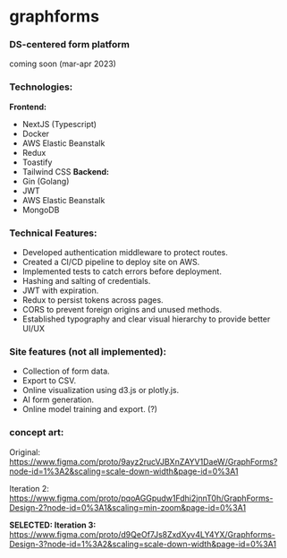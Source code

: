 # graphforms
### DS-centered form platform

coming soon (mar-apr 2023)

### Technologies:
__Frontend:__
  - NextJS (Typescript)
  - Docker 
  - AWS Elastic Beanstalk
  - Redux
  - Toastify
  - Tailwind CSS
__Backend:__
  - Gin (Golang)
  - JWT
  - AWS Elastic Beanstalk
  - MongoDB
  
### Technical Features:
  - Developed authentication middleware to protect routes.
  - Created a CI/CD pipeline to deploy site on AWS.
  - Implemented tests to catch errors before deployment.
  - Hashing and salting of credentials.
  - JWT with expiration.
  - Redux to persist tokens across pages.
  - CORS to prevent foreign origins and unused methods.
  - Established typography and clear visual hierarchy to provide better UI/UX
  
### Site features (not all implemented):
  - Collection of form data.
  - Export to CSV.
  - Online visualization using d3.js or plotly.js.
  - AI form generation.
  - Online model training and export. (?)
  
### concept art:

Original:
https://www.figma.com/proto/9ayz2rucVJBXnZAYV1DaeW/GraphForms?node-id=1%3A2&scaling=scale-down-width&page-id=0%3A1

Iteration 2:
https://www.figma.com/proto/pqoAGGpudw1Fdhi2jnnT0h/GraphForms-Design-2?node-id=0%3A1&scaling=min-zoom&page-id=0%3A1

__SELECTED: Iteration 3:__
https://www.figma.com/proto/d9QeOf7Js8ZxdXyv4LY4YX/Graphforms-Design-3?node-id=1%3A2&scaling=scale-down-width&page-id=0%3A1
